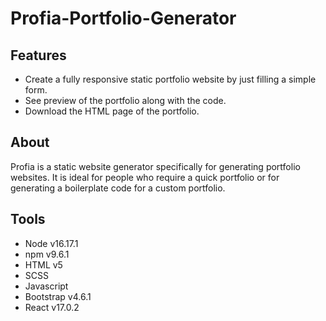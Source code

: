 # Profia-Portfolio-Generator

## Features

- Create a fully responsive static portfolio website by just filling a simple form.
- See preview of the portfolio along with the code.
- Download the HTML page of the portfolio.

## About

Profia is a static website generator specifically for generating portfolio websites. It is ideal for people who require a quick portfolio or for generating a boilerplate code for a custom portfolio.

## Tools

- Node v16.17.1
- npm v9.6.1
- HTML v5
- SCSS
- Javascript
- Bootstrap v4.6.1
- React v17.0.2
